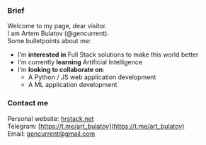### Brief
Welcome to my page, dear visitor.  
I am Artem Bulatov (@gencurrent).  
Some bulletpoints about me:
- I’m **interested in** Full Stack solutions to make this world better
- I’m currently **learning** Artificial Intelligence
- I’m **looking to collaborate on**:
  - A Python / JS web application development
  - A ML application development
### Contact me
Personal website: [hrstack.net](https://hrstack.net)  
Telegram: [https://t.me/art_bulatov](https://t.me/art_bulatov)  
Email: gencurrent@gmail.com   


<!---
gencurrent/gencurrent is a ✨ special ✨ repository because its `README.md` (this file) appears on your GitHub profile.
You can click the Preview link to take a look at your changes.
--->
